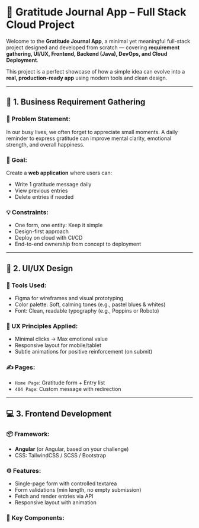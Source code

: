 # 🙏 Gratitude Journal App – Full Stack Cloud Project

Welcome to the **Gratitude Journal App**, a minimal yet meaningful full-stack project designed and developed from scratch — covering **requirement gathering, UI/UX, Frontend, Backend (Java), DevOps, and Cloud Deployment**.

This project is a perfect showcase of how a simple idea can evolve into a **real, production-ready app** using modern tools and clean design.

---

## 📌 1. Business Requirement Gathering

### 🎯 Problem Statement:
In our busy lives, we often forget to appreciate small moments. A daily reminder to express gratitude can improve mental clarity, emotional strength, and overall happiness.

### 📝 Goal:
Create a **web application** where users can:
- Write 1 gratitude message daily
- View previous entries
- Delete entries if needed

### 💡 Constraints:
- One form, one entity: Keep it simple
- Design-first approach
- Deploy on cloud with CI/CD
- End-to-end ownership from concept to deployment

---

## 🎨 2. UI/UX Design

### 🔧 Tools Used:
- Figma for wireframes and visual prototyping
- Color palette: Soft, calming tones (e.g., pastel blues & whites)
- Font: Clean, readable typography (e.g., Poppins or Roboto)

### 🧠 UX Principles Applied:
- Minimal clicks → Max emotional value
- Responsive layout for mobile/tablet
- Subtle animations for positive reinforcement (on submit)

### ✍️ Pages:
- `Home Page`: Gratitude form + Entry list
- `404 Page`: Custom message with redirection

---

## 💻 3. Frontend Development

### 📦 Framework:
- **Angular** (or Angular, based on your challenge)
- CSS: TailwindCSS / SCSS / Bootstrap

### ⚙️ Features:
- Single-page form with controlled textarea
- Form validations (min length, no empty submission)
- Fetch and render entries via API
- Responsive layout with animation

### 📁 Key Components:
